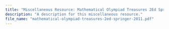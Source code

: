 ```yaml
---
title: "Miscellaneous Resource: Mathematical Olympiad Treasures 2Ed Springer 2011"
description: "A description for this miscellaneous resource."
file_name: "mathematical-olympiad-treasures-2ed-springer-2011.pdf"
---
```


